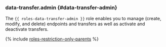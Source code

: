 ### data-transfer.admin {#data-transfer-admin}

The `{{ roles-data-transfer-admin }}` role enables you to manage (create, modify, and delete) endpoints and transfers as well as activate and deactivate transfers.

{% include [roles-restriction-only-parents](iam/roles-restriction-only-parents.md) %}

